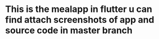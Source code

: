 # This is the mealapp in flutter u can find attach screenshots of app and source code in master branch
